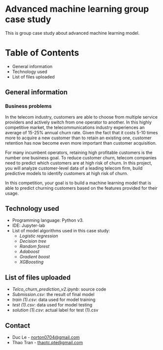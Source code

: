 # Advanced machine learning group case study
This is group case study about advanced machine learning model.

# Table of Contents
* General information
* Technology used
* List of files uploaded

## General information
### Business problems
In the telecom industry, customers are able to choose from multiple service providers and actively switch from one operator to another. In this highly competitive market, the telecommunications industry experiences an average of 15-25% annual churn rate. Given the fact that it costs 5-10 times more to acquire a new customer than to retain an existing one, customer retention has now become even more important than customer acquisition.

For many incumbent operators, retaining high profitable customers is the number one business
goal. To reduce customer churn, telecom companies need to predict which customers are at high risk of churn. In this project, you will analyze customer-level data of a leading telecom firm, build predictive models to identify customers at high risk of churn.

In this competition, your goal is to build a machine learning model that is able to predict churning customers based on the features provided for their usage.

## Technology used
* Programming language: Python v3.
* IDE: Jupyter-lab
* List of model algorithms used in this case study:
  * _Logistic regression_
  * _Decision tree_
  * _Random forest_
  * _Adaboost_
  * _Gradient boost_
  * _XGBoosting_

## List of files uploaded
* _Telco_churn_prediction_v2.ipynb_: source code
* _Submission.csv_: the result of final model
* _train (1).csv_: data used for model training
* _test (1).csv_: data used for model testing
* _solution (1).csv_: actual label for test (1).csv

## Contact
* Duc Le - norton0704@gmail.com
* Thao Tran - thaotc.pte@gmail.com
